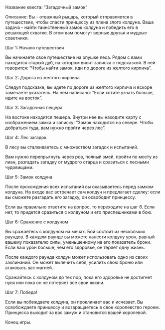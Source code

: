 Название квеста: “Загадочный замок”

Описание: Вы - отважный рыцарь, который отправляется в путешествие, чтобы спасти принцессу из плена злого колдуна. Ваша задача - найти таинственный замок колдуна и победить его в решающей схватке. В этом вам помогут верные друзья и мудрые советники.

Шаг 1: Начало путешествия

Вы начинаете свое путешествие на опушке леса. Рядом с вами находится старый дуб, на котором висит записка с подсказкой. В ней говорится: “Чтобы найти замок, иди по дороге из желтого кирпича”.

Шаг 2: Дорога из желтого кирпича

Следуя подсказке, вы идете по дороге из желтого кирпича и вскоре замечаете указатель. На нем написано: “Если хотите узнать больше, идите на восток”.

Шаг 3: Загадочная пещера

На востоке находится пещера. Внутри нее вы находите карту с изображением замка и записку: “Замок находится на севере. Чтобы добраться туда, вам нужно пройти через лес”.

Шаг 4: Лес загадок

В лесу вы сталкиваетесь с множеством загадок и испытаний.

Вам нужно перепрыгнуть через ров, полный змей, пройти по мосту из лиан, разгадать загадку от мудрого старца и сразиться с лесными чудовищами.

Шаг 5: Замок колдуна

После прохождения всех испытаний вы оказываетесь перед замком колдуна. На входе вас встречает сам колдун и предлагает сделку: если вы сможете разгадать его загадку, он освободит принцессу.

Если вы правильно ответите на вопрос, то переходите на шаг 6. Если нет, то придется сразиться с колдуном и его приспешниками в бою.

Шаг 6: Сражение с колдуном

Вы сражаетесь с колдуном на мечах. Бой состоит из нескольких раундов. В каждом раунде вы можете нанести колдуну урон, равный вашему показателю силы, уменьшенному на его показатель брони. Если ваш урон больше, чем его здоровье, он теряет одну жизнь.

После каждого раунда колдун может использовать одно из своих заклинаний. Он может вылечить себя, усилить свою броню или атаковать вас магией.

Сражайтесь с колдуном до тех пор, пока его здоровье не достигнет нуля или пока он не потеряет все свои жизни.

Шаг 7: Победа!

Если вы побеждаете колдуна, он проклинает вас и исчезает. Вы освобождаете принцессу и возвращаетесь в свое королевство героем. Принцесса выходит за вас замуж и становится вашей королевой.

Конец игры.
